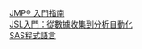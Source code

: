 [JMP® 入門指南](https://www.jmp.com/zh_tw/events/ondemand/non-series/getting-started-with-jmp/watch.html#formsuccess)  
[JSL入門：從數據收集到分析自動化](https://www.jmp.com/zh_tw/events/ondemand/non-series/jsl-introduction/watch.html#formsuccess)  
[SAS程式語言](https://www.diklearn.com/a/202101/58525.html)  
